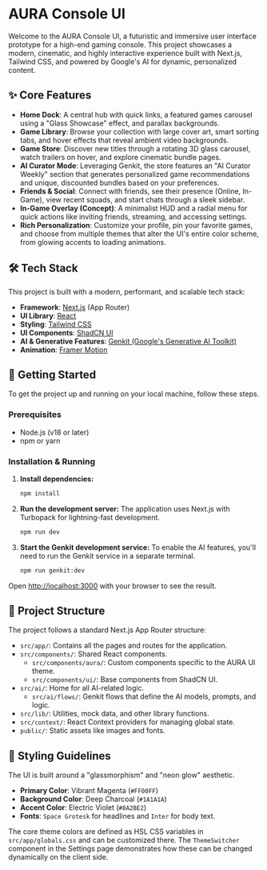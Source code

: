 # AURA Console UI

Welcome to the AURA Console UI, a futuristic and immersive user interface prototype for a high-end gaming console. This project showcases a modern, cinematic, and highly interactive experience built with Next.js, Tailwind CSS, and powered by Google's AI for dynamic, personalized content.

## ✨ Core Features

-   **Home Dock**: A central hub with quick links, a featured games carousel using a "Glass Showcase" effect, and parallax backgrounds.
-   **Game Library**: Browse your collection with large cover art, smart sorting tabs, and hover effects that reveal ambient video backgrounds.
-   **Game Store**: Discover new titles through a rotating 3D glass carousel, watch trailers on hover, and explore cinematic bundle pages.
-   **AI Curator Mode**: Leveraging Genkit, the store features an "AI Curator Weekly" section that generates personalized game recommendations and unique, discounted bundles based on your preferences.
-   **Friends & Social**: Connect with friends, see their presence (Online, In-Game), view recent squads, and start chats through a sleek sidebar.
-   **In-Game Overlay (Concept)**: A minimalist HUD and a radial menu for quick actions like inviting friends, streaming, and accessing settings.
-   **Rich Personalization**: Customize your profile, pin your favorite games, and choose from multiple themes that alter the UI's entire color scheme, from glowing accents to loading animations.

## 🛠️ Tech Stack

This project is built with a modern, performant, and scalable tech stack:

-   **Framework**: [Next.js](https://nextjs.org/) (App Router)
-   **UI Library**: [React](https://react.dev/)
-   **Styling**: [Tailwind CSS](https://tailwindcss.com/)
-   **UI Components**: [ShadCN UI](https://ui.shadcn.com/)
-   **AI & Generative Features**: [Genkit (Google's Generative AI Toolkit)](https://firebase.google.com/docs/genkit)
-   **Animation**: [Framer Motion](https://www.framer.com/motion/)

## 🚀 Getting Started

To get the project up and running on your local machine, follow these steps.

### Prerequisites

-   Node.js (v18 or later)
-   npm or yarn

### Installation & Running

1.  **Install dependencies:**
    ```bash
    npm install
    ```

2.  **Run the development server:**
    The application uses Next.js with Turbopack for lightning-fast development.
    ```bash
    npm run dev
    ```

3.  **Start the Genkit development service:**
    To enable the AI features, you'll need to run the Genkit service in a separate terminal.
    ```bash
    npm run genkit:dev
    ```

Open [http://localhost:3000](http://localhost:3000) with your browser to see the result.

## 📂 Project Structure

The project follows a standard Next.js App Router structure:

-   `src/app/`: Contains all the pages and routes for the application.
-   `src/components/`: Shared React components.
    -   `src/components/aura/`: Custom components specific to the AURA UI theme.
    -   `src/components/ui/`: Base components from ShadCN UI.
-   `src/ai/`: Home for all AI-related logic.
    -   `src/ai/flows/`: Genkit flows that define the AI models, prompts, and logic.
-   `src/lib/`: Utilities, mock data, and other library functions.
-   `src/context/`: React Context providers for managing global state.
-   `public/`: Static assets like images and fonts.

## 🎨 Styling Guidelines

The UI is built around a "glassmorphism" and "neon glow" aesthetic.

-   **Primary Color**: Vibrant Magenta (`#FF00FF`)
-   **Background Color**: Deep Charcoal (`#1A1A1A`)
-   **Accent Color**: Electric Violet (`#8A2BE2`)
-   **Fonts**: `Space Grotesk` for headlines and `Inter` for body text.

The core theme colors are defined as HSL CSS variables in `src/app/globals.css` and can be customized there. The `ThemeSwitcher` component in the Settings page demonstrates how these can be changed dynamically on the client side.
